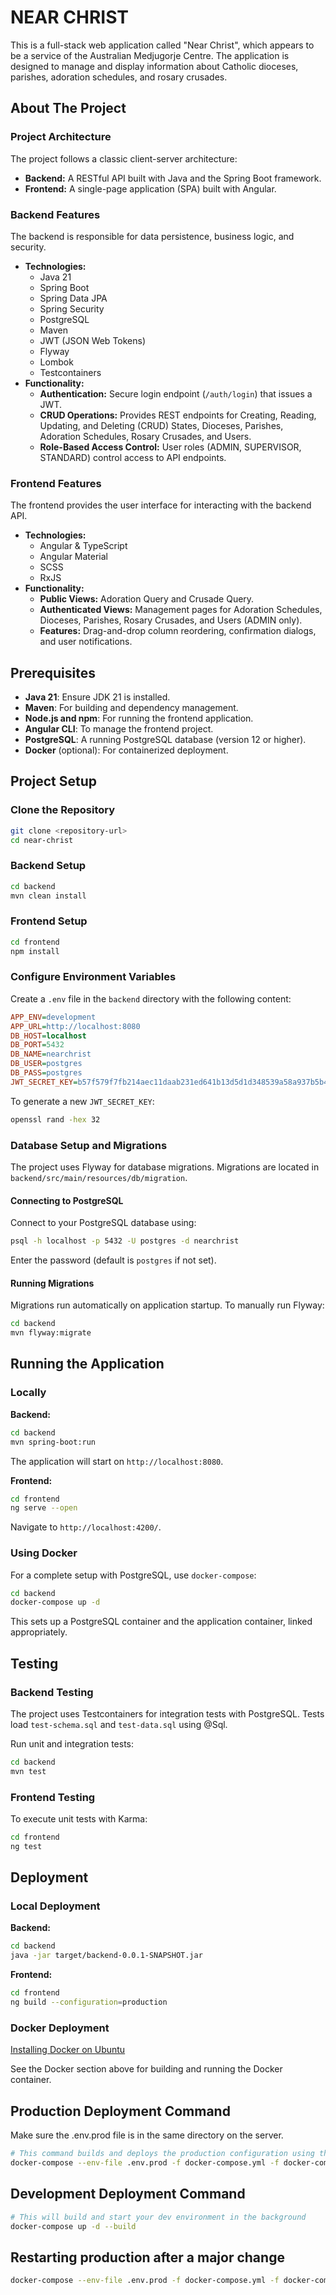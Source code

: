 # NEAR CHRIST

This is a full-stack web application called "Near Christ", which appears to be a service of the Australian Medjugorje Centre. The application is designed to manage and display information about Catholic dioceses, parishes, adoration schedules, and rosary crusades.

## About The Project

### Project Architecture

The project follows a classic client-server architecture:

  * **Backend:** A RESTful API built with Java and the Spring Boot framework.
  * **Frontend:** A single-page application (SPA) built with Angular.

### Backend Features

The backend is responsible for data persistence, business logic, and security.

  * **Technologies:**
      * Java 21
      * Spring Boot
      * Spring Data JPA
      * Spring Security
      * PostgreSQL
      * Maven
      * JWT (JSON Web Tokens)
      * Flyway
      * Lombok
      * Testcontainers
  * **Functionality:**
      * **Authentication:** Secure login endpoint (`/auth/login`) that issues a JWT.
      * **CRUD Operations:** Provides REST endpoints for Creating, Reading, Updating, and Deleting (CRUD) States, Dioceses, Parishes, Adoration Schedules, Rosary Crusades, and Users.
      * **Role-Based Access Control:** User roles (ADMIN, SUPERVISOR, STANDARD) control access to API endpoints.

### Frontend Features

The frontend provides the user interface for interacting with the backend API.

  * **Technologies:**
      * Angular & TypeScript
      * Angular Material
      * SCSS
      * RxJS
  * **Functionality:**
      * **Public Views:** Adoration Query and Crusade Query.
      * **Authenticated Views:** Management pages for Adoration Schedules, Dioceses, Parishes, Rosary Crusades, and Users (ADMIN only).
      * **Features:** Drag-and-drop column reordering, confirmation dialogs, and user notifications.

## Prerequisites

  * **Java 21**: Ensure JDK 21 is installed.
  * **Maven**: For building and dependency management.
  * **Node.js and npm**: For running the frontend application.
  * **Angular CLI**: To manage the frontend project.
  * **PostgreSQL**: A running PostgreSQL database (version 12 or higher).
  * **Docker** (optional): For containerized deployment.

## Project Setup

### Clone the Repository

```bash
git clone <repository-url>
cd near-christ
```

### Backend Setup

```bash
cd backend
mvn clean install
```

### Frontend Setup

```bash
cd frontend
npm install
```

### Configure Environment Variables

Create a `.env` file in the `backend` directory with the following content:

```ini
APP_ENV=development
APP_URL=http://localhost:8080
DB_HOST=localhost
DB_PORT=5432
DB_NAME=nearchrist
DB_USER=postgres
DB_PASS=postgres
JWT_SECRET_KEY=b57f579f7fb214aec11daab231ed641b13d5d1d348539a58a937b5b4c6bfaa7d
```

To generate a new `JWT_SECRET_KEY`:

```bash
openssl rand -hex 32
```

### Database Setup and Migrations

The project uses Flyway for database migrations. Migrations are located in `backend/src/main/resources/db/migration`.

#### Connecting to PostgreSQL

Connect to your PostgreSQL database using:

```bash
psql -h localhost -p 5432 -U postgres -d nearchrist
```

Enter the password (default is `postgres` if not set).

#### Running Migrations

Migrations run automatically on application startup. To manually run Flyway:

```bash
cd backend
mvn flyway:migrate
```

## Running the Application

### Locally

**Backend:**

```bash
cd backend
mvn spring-boot:run
```

The application will start on `http://localhost:8080`.

**Frontend:**

```bash
cd frontend
ng serve --open
```

Navigate to `http://localhost:4200/`.

### Using Docker

For a complete setup with PostgreSQL, use `docker-compose`:

```bash
cd backend
docker-compose up -d
```

This sets up a PostgreSQL container and the application container, linked appropriately.

## Testing

### Backend Testing

The project uses Testcontainers for integration tests with PostgreSQL. Tests load `test-schema.sql` and `test-data.sql` using @Sql.

Run unit and integration tests:

```bash
cd backend
mvn test
```

### Frontend Testing

To execute unit tests with Karma:

```bash
cd frontend
ng test
```

## Deployment

### Local Deployment

**Backend:**

```bash
cd backend
java -jar target/backend-0.0.1-SNAPSHOT.jar
```

**Frontend:**

```bash
cd frontend
ng build --configuration=production
```

### Docker Deployment

[Installing Docker on Ubuntu](https://docs.docker.com/engine/install/ubuntu/#install-using-the-repository)

See the Docker section above for building and running the Docker container.

## Production Deployment Command

Make sure the .env.prod file is in the same directory on the server.

```bash
# This command builds and deploys the production configuration using the .env.prod file
docker-compose --env-file .env.prod -f docker-compose.yml -f docker-compose.prod.yml up -d --build
```

## Development Deployment Command

```bash
# This will build and start your dev environment in the background
docker-compose up -d --build
```

## Restarting production after a major change

```bash
docker-compose --env-file .env.prod -f docker-compose.yml -f docker-compose.prod.yml up -d --force-recreate
```